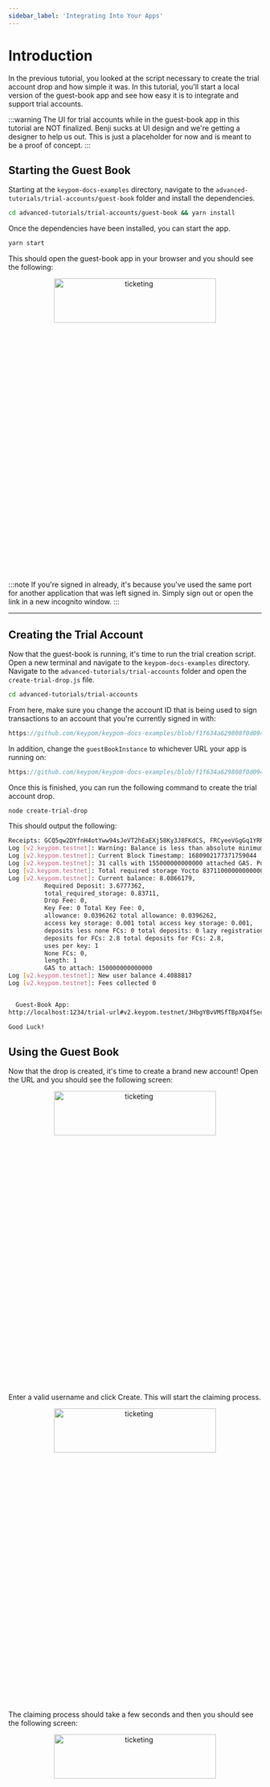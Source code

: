 ```yaml
---
sidebar_label: 'Integrating Into Your Apps'
---
```


# Introduction

In the previous tutorial, you looked at the script necessary to create the trial account drop and how simple it was. In this tutorial, you'll start a local version of the guest-book app and see how easy it is to integrate and support trial accounts.

:::warning
The UI for trial accounts while in the guest-book app in this tutorial are NOT finalized. Benji sucks at UI design and we're getting a designer to help us out. This is just a placeholder for now and is meant to be a proof of concept.
:::

## Starting the Guest Book

Starting at the `keypom-docs-examples` directory, navigate to the `advanced-tutorials/trial-accounts/guest-book` folder and install the dependencies.

```bash
cd advanced-tutorials/trial-accounts/guest-book && yarn install
```

Once the dependencies have been installed, you can start the app.

```bash
yarn start
```

This should open the guest-book app in your browser and you should see the following:

<p align="center">
  <img src={require("/static/img/docs/trial-accounts/guest-book-homepage.png").default} width="80%" height="15%" alt="ticketing"/>
</p>

:::note
If you're signed in already, it's because you've used the same port for another application that was left signed in. Simply sign out or open the link in a new incognito window.
:::

---

## Creating the Trial Account

Now that the guest-book is running, it's time to run the trial creation script. Open a new terminal and navigate to the `keypom-docs-examples` directory. Navigate to the `advanced-tutorials/trial-accounts` folder and open the `create-trial-drop.js` file.

```bash
cd advanced-tutorials/trial-accounts
```

From here, make sure you change the account ID that is being used to sign transactions to an account that you're currently signed in with:

```js reference
https://github.com/keypom/keypom-docs-examples/blob/f1f634a629808f0d0943e508c2be6576622d32b1/advanced-tutorials/trial-accounts/create-trial-drop.js#L11
```

In addition, change the `guestBookInstance` to whichever URL your app is running on:

```js reference
https://github.com/keypom/keypom-docs-examples/blob/f1f634a629808f0d0943e508c2be6576622d32b1/advanced-tutorials/trial-accounts/create-trial-drop.js#L70
```

Once this is finished, you can run the following command to create the trial account drop.

```bash
node create-trial-drop
```

This should output the following:

```bash
Receipts: GCQ5qw2DYfnH4otYww94sJeVT2hEaEXj58Ky3J8FKdCS, FRCyeeVGgGq1YRRkxFRApjGpDdWyxZn4LQJTDoc22SV1
Log [v2.keypom.testnet]: Warning: Balance is less than absolute minimum for creating an account: 2840000000000000000000
Log [v2.keypom.testnet]: Current Block Timestamp: 1680902177371759044
Log [v2.keypom.testnet]: 31 calls with 155000000000000 attached GAS. Pow outcome: 2.5000782. Required Allowance: 39626233977241600000000
Log [v2.keypom.testnet]: Total required storage Yocto 837110000000000000000000
Log [v2.keypom.testnet]: Current balance: 8.0866179,
          Required Deposit: 3.6777362,
          total_required_storage: 0.83711,
          Drop Fee: 0,
          Key Fee: 0 Total Key Fee: 0,
          allowance: 0.0396262 total allowance: 0.0396262,
          access key storage: 0.001 total access key storage: 0.001,
          deposits less none FCs: 0 total deposits: 0 lazy registration: false,
          deposits for FCs: 2.8 total deposits for FCs: 2.8,
          uses per key: 1
          None FCs: 0,
          length: 1
          GAS to attach: 150000000000000
Log [v2.keypom.testnet]: New user balance 4.4088817
Log [v2.keypom.testnet]: Fees collected 0


  Guest-Book App:
http://localhost:1234/trial-url#v2.keypom.testnet/3HbgYBvVMSfTBpXQ4fSecbPzwup2YkJPipNmT7e2iyw5MfzfMN3rHccsPddWcTGFTehCux7AbmtJiRqd78x4F57g

Good Luck!
```

## Using the Guest Book

Now that the drop is created, it's time to create a brand new account! Open the URL and you should see the following screen:

<p align="center">
  <img src={require("/static/img/docs/trial-accounts/claim-trial-guestbook.png").default} width="80%" height="15%" alt="ticketing"/>
</p>

Enter a valid username and click Create. This will start the claiming process.

<p align="center">
  <img src={require("/static/img/docs/trial-accounts/claiming-trial-guestbook.png").default} width="80%" height="15%" alt="ticketing"/>
</p>

The claiming process should take a few seconds and then you should see the following screen:

<p align="center">
  <img src={require("/static/img/docs/trial-accounts/trial-claimed-guestbook.png").default} width="80%" height="15%" alt="ticketing"/>
</p>

Once you click the button, you should be instantly signed into the guest-book app.

### Signing Your First Transaction

Now that you're signed in, you can instantly begin using the guest-book app. Try signing a message with `0.01 $NEAR` and see what happens!

<p align="center">
  <img src={require("/static/img/docs/trial-accounts/trial-sign-guestbook.png").default} width="80%" height="15%" alt="ticketing"/>
</p>

After a few seconds, the transaction should go through and your message should show up at the bottom of the messages list! Notice how there was no redirects to the NEAR wallet for approval and no sign in.

### Invalid Actions

Recall that the trial account cannot attach more than 1 $NEAR to a given transaction. Try signing a message with `1.1 $NEAR` and you should be greeted with the following modal:

<p align="center">
  <img src={require("/static/img/docs/trial-accounts/trial-invalid-action-guestbook.png").default} width="80%" height="15%" alt="ticketing"/>
</p>

If you then sign the message with `1 $NEAR` or less, it should go through properly.

### Trial Over

After you've spent `1.25 $NEAR` on the app and you try to sign another message, you should see the following trial over modal:

<p align="center">
  <img src={require("/static/img/docs/trial-accounts/trial-over-guestbook.png").default} width="80%" height="15%" alt="ticketing"/>
</p>

In this case, since FastAuth isn't complete, clicking the button will send you somewhere special.

### Losing Access to Local Storage

If the account were to lose access of the local storage or their computer blew up, all they would need is the original trial account link to gain access to their account again. To test this behavior, close the app and open a brand new incognito window. Paste the original link and you should immediately be signed back into the app.

## Behind the Scenes

In order for the guest-book app to be fully compatible with trial accounts, it only needs to add the SDK's wallet selector plugin.

```js reference
https://github.com/keypom/keypom-docs-examples/blob/28444a492c513b8244e25ccaf067ca54f305b090/advanced-tutorials/trial-accounts/guest-book/near-wallet.js#L45-L55
```

You'll notice that there are a couple of parameters that are passed into the `setupKeypom` function. You need to specify:
- `trialAccountSpecs.url` and `instantSignInSpecs.url`: The base URL that the trial account and instant sign-in will be sent to.
  - You may notice the `ACCOUNT_ID` and `SECRET_KEY` markers in the URLs. These define the structure of the URL and must match the format of the links you plan to distribute. See the [TypeDocs](../../keypom-sdk/Selector/welcome.md#trial-account-specs) more information on the `ACCOUNT_ID` and `SECRET_KEY` markers.
- `signInContractId`: The contract ID that regular users create access keys for when signing in.
- [`trialAccountSpecs.modalOptions`](../../keypom-sdk/Selector/welcome.md#modal-options): Information that you can specify that will customize the modals that are shown to the user while on your app. Here, `KEYPOM_OPTIONS` from `./keypom-data` are imported and used. 

### Customizing the Modals

By default, the modals that are shown to the user can be heavily customized to match the look and feel of your website. If you brand the regular wallet selector modal, the CSS will **automatically be applied** to the trial account modals.

In addition, you can specify a suite of titles and descriptions. These will be covered further in a different tutorial.

## Conclusion

In this tutorial, you learned how to create a link that will allow users to experience your app through a trial account. You then created a new testnet account, instantly signed into the guest-book app and went through different scenarios that a user might encounter while using your app.